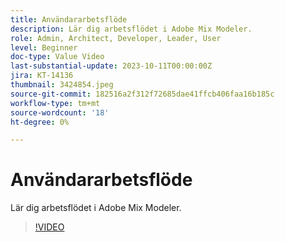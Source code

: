 ```yaml
---
title: Användararbetsflöde
description: Lär dig arbetsflödet i Adobe Mix Modeler.
role: Admin, Architect, Developer, Leader, User
level: Beginner
doc-type: Value Video
last-substantial-update: 2023-10-11T00:00:00Z
jira: KT-14136
thumbnail: 3424854.jpeg
source-git-commit: 182516a2f312f72685dae41ffcb406faa16b185c
workflow-type: tm+mt
source-wordcount: '18'
ht-degree: 0%

---
```



# Användararbetsflöde

Lär dig arbetsflödet i Adobe Mix Modeler.

>[!VIDEO](https://video.tv.adobe.com/v/3424854?learn=on)